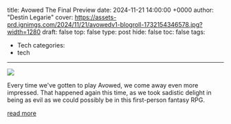 title: Avowed The Final Preview
date: 2024-11-21 14:00:00 +0000
author: "Destin Legarie"
cover: https://assets-prd.ignimgs.com/2024/11/21/avowedv1-blogroll-1732154346578.jpg?width=1280
draft: false
top: false
type: post
hide: false
toc: false
tags:
  - Tech
categories:
  - tech
---

![](https://assets-prd.ignimgs.com/2024/11/21/avowedv1-blogroll-1732154346578.jpg?width=1280)

Every time we've gotten to play Avowed, we come away even more impressed. That happened again this time, as we took sadistic delight in being as evil as we could possibly be in this first-person fantasy RPG.

[read more](https://www.ign.com/articles/avowed-the-final-preview)
